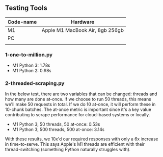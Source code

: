 ## Testing Tools

| Code-name | Hardware                        |
|-----------|---------------------------------|
| M1        | Apple M1 MacBook Air, 8gb 256gb |
| PC        |                                 |
|           |                                 |

### 1-one-to-million.py

* M1 Python 3: 1.78s
* M1 Python 2: 0.98s

### 2-threaded-scraping.py

In the below test, there are two variables that can be changed: threads and how many are done at-once. If we choose to run 50 threads, this means we'll make 50 requests in total. If we do 10 at-once, it will perform these in 10-chunk batches. The at-once metric is important since it's a key value contributing to scrape performance for cloud-based systems or locally.

* M1 Python 3, 50 threads, 50 at-once: 0.53s
* M1 Python 3, 500 threads, 500 at-once: 3.14s

With these results, we 10x'd our required responses with only a 6x increase in time-to-serve. This says Apple's M1 threads are efficient with their thread-switching (something Python naturally struggles with).
